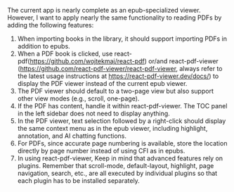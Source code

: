 The current app is nearly complete as an epub-specialized viewer. However, I want to apply nearly the same functionality to reading PDFs by adding the following features:

1. When importing books in the library, it should support importing PDFs in addition to epubs.
2. When a PDF book is clicked, use react-pdf(https://github.com/wojtekmaj/react-pdf) or/and react-pdf-viewer (https://github.com/react-pdf-viewer/react-pdf-viewer, always refer to the latest usage instructions at https://react-pdf-viewer.dev/docs/) to display the PDF viewer instead of the current epub viewer.
3. The PDF viewer should default to a two-page view but also support other view modes (e.g., scroll, one-page).
4. If the PDF has content, handle it within react-pdf-viewer. The TOC panel in the left sidebar does not need to display anything.
5. In the PDF viewer, text selection followed by a right-click should display the same context menu as in the epub viewer, including highlight, annotation, and AI chatting functions.
6. For PDFs, since accurate page numbering is available, store the location directly by page number instead of using CFI as in epubs.
7. In using react-pdf-viewer, Keep in mind that advanced features rely on plugins. Remember that scroll-mode, default-layout, highlight, page navigation, search, etc., are all executed by individual plugins so that each plugin has to be installed separately.